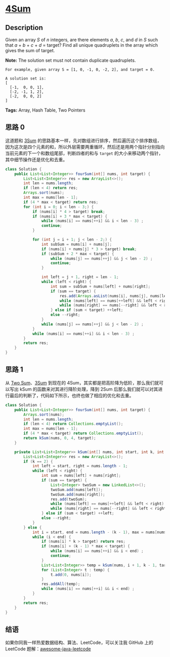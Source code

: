 # [4Sum][title]

## Description

Given an array *S* of *n* integers, are there elements *a*, *b*, *c*, and *d* in *S* such that *a* + *b* + *c* + *d* = target? Find all unique quadruplets in the array which gives the sum of target.

**Note:** The solution set must not contain duplicate quadruplets.

```
For example, given array S = [1, 0, -1, 0, -2, 2], and target = 0.

A solution set is:
[
  [-1,  0, 0, 1],
  [-2, -1, 1, 2],
  [-2,  0, 0, 2]
]
```

**Tags:** Array, Hash Table, Two Pointers


## 思路 0

这道题和 [3Sum][015] 的思路基本一样，先对数组进行排序，然后遍历这个排序数组，因为这次是四个元素的和，所以外层需要两重循环，然后还是用两个指针分别指向当前元素的下一个和数组尾部，判断四者的和与 `target` 的大小来移动两个指针，其中细节操作还是优化和去重。

```java
class Solution {
    public List<List<Integer>> fourSum(int[] nums, int target) {
        List<List<Integer>> res = new ArrayList<>();
        int len = nums.length;
        if (len < 4) return res;
        Arrays.sort(nums);
        int max = nums[len - 1];
        if (4 * max < target) return res;
        for (int i = 0; i < len - 3;) {
            if (nums[i] * 4 > target) break;
            if (nums[i] + 3 * max < target) {
                while (nums[i] == nums[++i] && i < len - 3) ;
                continue;
            }

            for (int j = i + 1; j < len - 2;) {
                int subSum = nums[i] + nums[j];
                if (nums[i] + nums[j] * 3 > target) break;
                if (subSum + 2 * max < target) {
                    while (nums[j] == nums[++j] && j < len - 2) ;
                    continue;
                }

                int left = j + 1, right = len - 1;
                while (left < right) {
                    int sum = subSum + nums[left] + nums[right];
                    if (sum == target) {
                        res.add(Arrays.asList(nums[i], nums[j], nums[left], nums[right]));
                        while (nums[left] == nums[++left] && left < right);
                        while (nums[right] == nums[--right] && left < right);
                    } else if (sum < target) ++left;
                    else --right;
                }
                while (nums[j] == nums[++j] && j < len - 2) ;
            }
            while (nums[i] == nums[++i] && i < len - 3) ;
        }
        return res;
    }
}
```


## 思路 1

从 [Two Sum][001]、[3Sum][015] 到现在的 4Sum，其实都是把高阶降为低阶，那么我们就可以写出 kSum 的函数来对其进行降阶处理，降到 2Sum 后那么我们就可以对其进行最后的判断了，代码如下所示，也终也做了相应的优化和去重。

```java
class Solution {
    public List<List<Integer>> fourSum(int[] nums, int target) {
        Arrays.sort(nums);
        int len = nums.length;
        if (len < 4) return Collections.emptyList();
        int max = nums[len - 1];
        if (4 * max < target) return Collections.emptyList();
        return kSum(nums, 0, 4, target);
    }

    private List<List<Integer>> kSum(int[] nums, int start, int k, int target) {
        List<List<Integer>> res = new ArrayList<>();
        if (k == 2) {
            int left = start, right = nums.length - 1;
            while (left < right) {
                int sum = nums[left] + nums[right];
                if (sum == target) {
                    List<Integer> twoSum = new LinkedList<>();
                    twoSum.add(nums[left]);
                    twoSum.add(nums[right]);
                    res.add(twoSum);
                    while (nums[left] == nums[++left] && left < right) ;
                    while (nums[right] == nums[--right] && left < right) ;
                } else if (sum < target) ++left;
                else --right;
            }
        } else {
            int i = start, end = nums.length - (k - 1), max = nums[nums.length - 1];
            while (i < end) {
                if (nums[i] * k > target) return res;
                if (nums[i] + (k - 1) * max < target) {
                    while (nums[i] == nums[++i] && i < end) ;
                    continue;
                }
                List<List<Integer>> temp = kSum(nums, i + 1, k - 1, target - nums[i]);
                for (List<Integer> t : temp) {
                    t.add(0, nums[i]);
                }
                res.addAll(temp);
                while (nums[i] == nums[++i] && i < end) ;
            }
        }
        return res;
    }
}
```



## 结语

如果你同我一样热爱数据结构、算法、LeetCode，可以关注我 GitHub 上的 LeetCode 题解：[awesome-java-leetcode][ajl]



[001]: https://github.com/Blankj/awesome-java-leetcode/blob/master/note/001/README.md
[015]: https://github.com/Blankj/awesome-java-leetcode/blob/master/note/015/README.md
[title]: https://leetcode.com/problems/4sum
[ajl]: https://github.com/Blankj/awesome-java-leetcode
